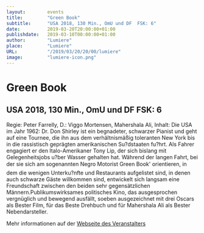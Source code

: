 ```yaml
---
layout:        events
title:         "Green Book"
subtitle:      "USA 2018, 130 Min., OmU und DF  FSK: 6"
date:          2019-03-20T20:00:00+01:00
publishdate:   2019-03-10T00:00:00+01:00
author:        "Lumiere"
place:         "Lumiere"
URL:           "/2019/03/20/20/00/lumiere"
image:         "lumiere-icon.png"
---
```


Green Book
===========

USA 2018, 130 Min., OmU und DF  FSK: 6
-----------

Regie: Peter Farrelly, D.: Viggo Mortensen, Mahershala Ali, Inhalt: Die USA im Jahr 1962: Dr. Don Shirley ist ein begnadeter, schwarzer  Pianist und geht auf eine Tournee, die ihn aus dem verhältnismäßig toleranten New York bis in die rassistisch geprägten amerikanischen Su?dstaaten fu?hrt. Als Fahrer engagiert er den Italo-Amerikaner Tony Lip, der sich bislang mit Gelegenheitsjobs u?ber Wasser gehalten hat. Während der langen Fahrt, bei der sie sich am sogenannten Negro Motorist Green Book' orientieren, in dem die wenigen Unterku?nfte und Restaurants aufgelistet sind, in denen auch schwarze Gäste willkommen sind, entwickelt sich langsam eine Freundschaft zwischen den beiden sehr gegensätzlichen Männern.Publikumswirksames politisches Kino, das ausgesprochen vergnüglich und bewegend ausfällt, soeben ausgezeichnet mit drei Oscars als Bester Film, für das Beste Drehbuch und für Mahershala Ali als Bester Nebendarsteller.

Mehr informationen auf der [Webseite des Veranstalters](http://www.lumiere.de/19/03/green.htm)
